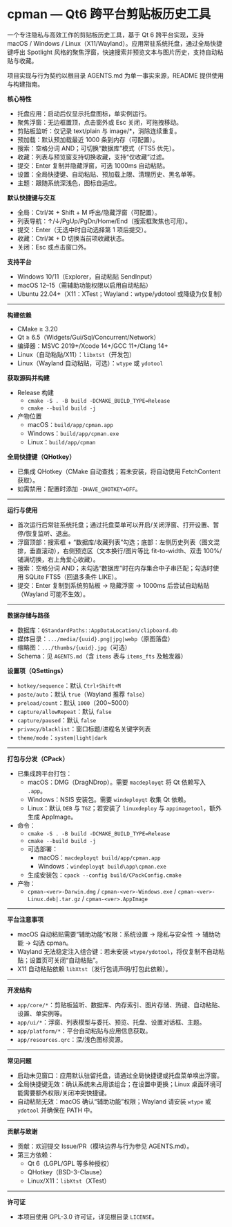 # cpman — Qt6 跨平台剪贴板历史工具

一个专注隐私与高效工作的剪贴板历史工具，基于 Qt 6 跨平台实现，支持 macOS / Windows / Linux（X11/Wayland）。应用常驻系统托盘，通过全局快捷键呼出 Spotlight 风格的聚焦浮窗，快速搜索并预览文本与图片历史，支持自动粘贴与收藏。

项目实现与行为契约以根目录 AGENTS.md 为单一事实来源，README 提供使用与构建指南。

**核心特性**
- 托盘应用：启动后仅显示托盘图标，单实例运行。
- 聚焦浮窗：无边框置顶，点击窗外或 Esc 关闭，可拖拽移动。
- 剪贴板监听：仅记录 text/plain 与 image/*，消除连续重复。
- 预加载：默认预加载最近 1000 条到内存（可配置）。
- 搜索：空格分词 AND；可切换“数据库”模式（FTS5 优先）。
- 收藏：列表与预览窗支持切换收藏，支持“仅收藏”过滤。
- 提交：Enter 复制并隐藏浮窗，可选 1000ms 自动粘贴。
- 设置：全局快捷键、自动粘贴、预加载上限、清理历史、黑名单等。
- 主题：跟随系统深浅色，图标自适应。

**默认快捷键与交互**
- 全局：Ctrl/⌘ + Shift + M 呼出/隐藏浮窗（可配置）。
- 列表导航：↑/↓/PgUp/PgDn/Home/End（搜索框聚焦也可用）。
- 提交：Enter（无选中时自动选择第 1 项后提交）。
- 收藏：Ctrl/⌘ + D 切换当前项收藏状态。
- 关闭：Esc 或点击窗口外。

**支持平台**
- Windows 10/11（Explorer，自动粘贴 SendInput）
- macOS 12–15（需辅助功能权限以启用自动粘贴）
- Ubuntu 22.04+（X11：XTest；Wayland：wtype/ydotool 或降级为仅复制）

---

**构建依赖**
- CMake ≥ 3.20
- Qt ≥ 6.5（Widgets/Gui/Sql/Concurrent/Network）
- 编译器：MSVC 2019+/Xcode 14+/GCC 11+/Clang 14+
- Linux（自动粘贴/X11）：`libxtst`（开发包）
- Linux（Wayland 自动粘贴，可选）：`wtype` 或 `ydotool`

**获取源码并构建**
- Release 构建
  - `cmake -S . -B build -DCMAKE_BUILD_TYPE=Release`
  - `cmake --build build -j`
- 产物位置
  - macOS：`build/app/cpman.app`
  - Windows：`build/app/cpman.exe`
  - Linux：`build/app/cpman`

**全局快捷键（QHotkey）**
- 已集成 QHotkey（CMake 自动查找；若未安装，将自动使用 FetchContent 获取）。
- 如需禁用：配置时添加 `-DHAVE_QHOTKEY=OFF`。

---

**运行与使用**
- 首次运行后常驻系统托盘；通过托盘菜单可以开启/关闭浮窗、打开设置、暂停/恢复监听、退出。
- 浮窗顶部：搜索框 + “数据库/收藏列表”勾选；底部：左侧历史列表（图文混排，垂直滚动），右侧预览区（文本换行/图片等比 fit-to-width、双击 100%/铺满切换，右上角爱心收藏）。
- 搜索：空格分词 AND；未勾选“数据库”时在内存集合中子串匹配；勾选时使用 SQLite FTS5（回退多条件 LIKE）。
- 提交：Enter 复制到系统剪贴板 → 隐藏浮窗 → 1000ms 后尝试自动粘贴（Wayland 可能不生效）。

---

**数据存储与路径**
- 数据库：`QStandardPaths::AppDataLocation/clipboard.db`
- 媒体目录：`.../media/{uuid}.png|jpg|webp`（原图落盘）
- 缩略图：`.../thumbs/{uuid}.jpg`（可选）
- Schema：见 `AGENTS.md`（含 `items` 表与 `items_fts` 及触发器）

**设置项（QSettings）**
- `hotkey/sequence`：默认 `Ctrl+Shift+M`
- `paste/auto`：默认 `true`（Wayland 推荐 `false`）
- `preload/count`：默认 `1000`（200~5000）
- `capture/allowRepeat`：默认 `false`
- `capture/paused`：默认 `false`
- `privacy/blacklist`：窗口标题/进程名关键字列表
- `theme/mode`：`system|light|dark`

---

**打包与分发（CPack）**
- 已集成跨平台打包：
  - macOS：DMG（DragNDrop）。需要 `macdeployqt` 将 Qt 依赖写入 `.app`。
  - Windows：NSIS 安装包。需要 `windeployqt` 收集 Qt 依赖。
  - Linux：默认 `DEB` 与 `TGZ`；若安装了 `linuxdeploy` 与 `appimagetool`，额外生成 AppImage。
- 命令：
  - `cmake -S . -B build -DCMAKE_BUILD_TYPE=Release`
  - `cmake --build build -j`
  - 可选部署：
    - macOS：`macdeployqt build/app/cpman.app`
    - Windows：`windeployqt build\app\cpman.exe`
  - 生成安装包：`cpack --config build/CPackConfig.cmake`
- 产物：
  - `cpman-<ver>-Darwin.dmg` / `cpman-<ver>-Windows.exe` / `cpman-<ver>-Linux.deb|.tar.gz` / `cpman-<ver>.AppImage`

---

**平台注意事项**
- macOS 自动粘贴需要“辅助功能”权限：系统设置 → 隐私与安全性 → 辅助功能 → 勾选 cpman。
- Wayland 无法稳定注入组合键：若未安装 `wtype/ydotool`，将仅复制不自动粘贴；设置页可关闭“自动粘贴”。
- X11 自动粘贴依赖 `libXtst`（发行包请声明/打包此依赖）。

---

**开发结构**
- `app/core/*`：剪贴板监听、数据库、内存索引、图片存储、热键、自动粘贴、设置、单实例等。
- `app/ui/*`：浮窗、列表模型与委托、预览、托盘、设置对话框、主题。
- `app/platform/*`：平台自动粘贴与应用信息获取。
- `app/resources.qrc`：深/浅色图标资源。

---

**常见问题**
- 启动未见窗口：应用默认驻留托盘，请通过全局快捷键或托盘菜单唤出浮窗。
- 全局快捷键无效：确认系统未占用该组合；在设置中更换；Linux 桌面环境可能需要额外权限/关闭冲突快捷键。
- 自动粘贴无效：macOS 确认“辅助功能”权限；Wayland 请安装 `wtype` 或 `ydotool` 并确保在 PATH 中。

---

**贡献与致谢**
- 贡献：欢迎提交 Issue/PR（模块边界与行为参见 AGENTS.md）。
- 第三方依赖：
  - Qt 6（LGPL/GPL 等多种授权）
  - QHotkey（BSD-3-Clause）
  - Linux/X11：`libXtst`（XTest）

---

**许可证**
- 本项目使用 GPL-3.0 许可证，详见根目录 `LICENSE`。